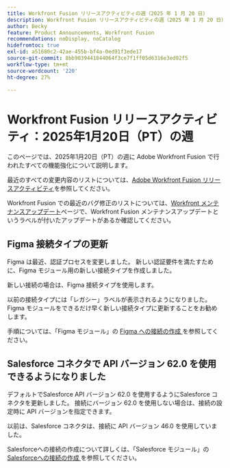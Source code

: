 ```yaml
---
title: Workfront Fusion リリースアクティビティの週（2025 年 1 月 20 日）
description: Workfront Fusion リリースアクティビティの週（2025 年 1 月 20 日）
author: Becky
feature: Product Announcements, Workfront Fusion
recommendations: noDisplay, noCatalog
hidefromtoc: true
exl-id: a51680c2-42ae-455b-bf4a-0ed91f3ede17
source-git-commit: 8bb9039441844064f3ce7f1ff05d6316e3ed02f5
workflow-type: tm+mt
source-wordcount: '220'
ht-degree: 27%

---
```


# Workfront Fusion リリースアクティビティ：2025年1月20日（PT）の週

このページでは、2025年1月20日（PT）の週に Adobe Workfront Fusion で行われたすべての機能強化について説明します。

最近のすべての変更内容のリストについては、[Adobe Workfront Fusion リリースアクティビティ](/help/workfront-fusion/fusion-product-releases/fusion-release-activity.md)を参照してください。

Workfront Fusion での最近のバグ修正のリストについては、[Workfront メンテナンスアップデート](https://experienceleague.adobe.com/en/docs/workfront-known-issues/releases/current-updates)ページで、Workfront Fusion メンテナンスアップデートというラベルが付いたアップデートがあるか確認してください。

## Figma 接続タイプの更新

Figma は最近、認証プロセスを変更しました。 新しい認証要件を満たすために、Figma モジュール用の新しい接続タイプを作成しました。

新しい接続の場合は、Figma 接続タイプを使用します。

以前の接続タイプには「レガシー」ラベルが表示されるようになりました。 Figma モジュールをできるだけ早く新しい接続タイプに更新することをお勧めします。

手順については、「Figma モジュール」の [Figma への接続の作成 ](/help/workfront-fusion/references/apps-and-modules/third-party-connectors/figma-modules.md#create-a-connection-to-figma) を参照してください。

## Salesforce コネクタで API バージョン 62.0 を使用できるようになりました

デフォルトでSalesforce API バージョン 62.0 を使用するようにSalesforce コネクタを更新しました。 接続にバージョン 62.0 を使用しない場合は、接続の設定時に API バージョンを指定できます。

以前は、Salesforce コネクタは、接続に API バージョン 46.0 を使用していました。

Salesforceへの接続の作成について詳しくは、「Salesforce モジュール」の [Salesforceへの接続の作成 ](/help/workfront-fusion/references/apps-and-modules/third-party-connectors/salesforce-modules.md#create-a-connection-to-salesforce) を参照してください。
